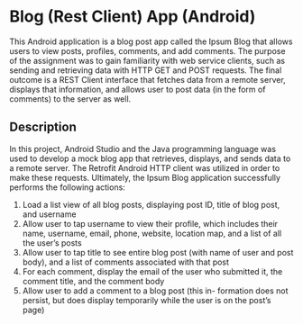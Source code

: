 # Blog (Rest Client) App (Android)
This Android application is a blog post app called the Ipsum Blog that allows users to view posts, profiles, comments, and add comments. The purpose of the assignment was to gain familiarity with web service clients, such as sending and retrieving data with HTTP GET and POST requests. The final outcome is a REST Client interface that fetches data from a remote server, displays that information, and allows user to post data (in the form of comments) to the server as well.

## Description
In this project, Android Studio and the Java programming language was used to develop a mock blog app that retrieves, displays, and sends data to a remote server. The Retrofit Android HTTP client was utilized in order to make these requests. Ultimately, the Ipsum Blog application successfully performs the following actions:
1) Load a list view of all blog posts, displaying post ID,
title of blog post, and username
2) Allow user to tap username to view their profile, which
includes their name, username, email, phone, website,
location map, and a list of all the user’s posts
3) Allow user to tap title to see entire blog post (with name
of user and post body), and a list of comments associated
with that post
4) For each comment, display the email of the user who
submitted it, the comment title, and the comment body
5) Allow user to add a comment to a blog post (this in-
formation does not persist, but does display temporarily
while the user is on the post’s page)
